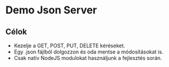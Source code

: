 # Demo Json Server

## Célok
- Kezelje a GET, POST, PUT, DELETE kéréseket.
- Egy .json fájlból dolgozzon és oda mentse a módosításokat is.
- Csak natív NodeJS modulokat használjunk a fejlesztés során.
